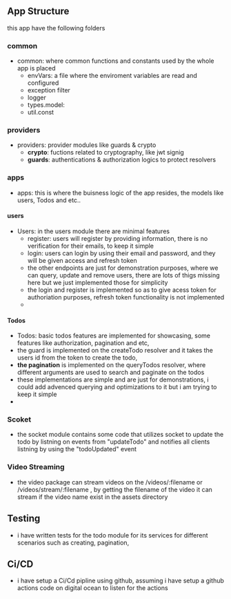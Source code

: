 ## App Structure

this app have the following folders

### common

- common: where common functions and constants used by the whole app is placed
  - envVars: a file where the enviroment variables are read and configured
  - exception filter
  - logger
  - types.model:
  - util.const

### providers

- providers: provider modules like guards & crypto
  - **crypto**: fuctions related to cryptography, like jwt signig
  - **guards**: authentications & authorization logics to protect resolvers

### apps

- apps: this is where the buisness logic of the app resides, the models like users, Todos and etc..

#### users

- Users: in the users module there are minimal features
  - register: users will register by providing information, there is no verification for their emails, to keep it simple
  - login: users can login by using their email and password, and they will be given access and refresh token
  - the other endpoints are just for demonstration purposes, where we can query, update and remove users, there are lots of thigs missing here but we just implemented those for simplicity
  - the login and register is implemented so as to give acess token for authoriation purposes, refresh token functionality is not implemented
  - 

#### Todos

- Todos: basic todos features are implemented for showcasing, some features like authorization, pagination and etc,
- the guard is implemented on the createTodo resolver and it takes the users id from the token to create the todo,
- **the pagination** is implemented on the queryTodos resolver, where different arguments are used to search and paginate on the todos
- these implementations are simple and are just for demonstrations, i could add advenced querying and optimizations to it but i am trying to keep it simple
- 

### Scoket

- the socket module contains some code that utilizes socket to update the todo by listning on events from  "updateTodo" and notifies all clients listning by using the "todoUpdated" event

### Video Streaming

- the video package can stream videos on the /videos/:filename or /videos/stream/:filename , by getting the filename of the video it can stream if the video name exist in the assets directory



## Testing

- i have written tests for the todo module for its services for different scenarios such as creating, pagination,


## Ci/CD

- i have setup a Ci/Cd pipline using github, assuming i have setup a github actions code on digital ocean to listen for the actions
